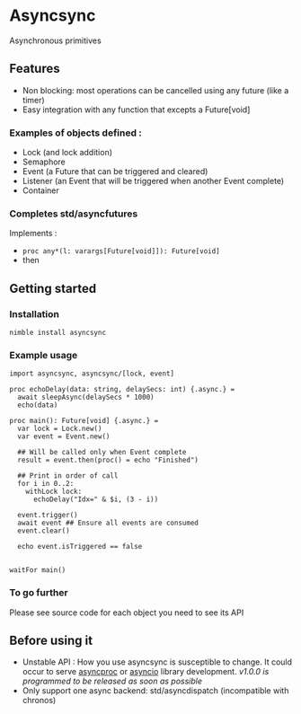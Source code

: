 # Asyncsync

Asynchronous primitives

## Features

- Non blocking: most operations can be cancelled using any future (like a timer)
- Easy integration with any function that excepts a Future[void]

### Examples of objects defined :
- Lock (and lock addition)
- Semaphore
- Event (a Future that can be triggered and cleared)
- Listener (an Event that will be triggered when another Event complete)
- Container

### Completes std/asyncfutures

Implements :
- `proc any*(l: varargs[Future[void]]): Future[void]`
- then

## Getting started

### Installation
`nimble install asyncsync`

### Example usage

```
import asyncsync, asyncsync/[lock, event]

proc echoDelay(data: string, delaySecs: int) {.async.} =
  await sleepAsync(delaySecs * 1000)
  echo(data)

proc main(): Future[void] {.async.} =
  var lock = Lock.new()
  var event = Event.new()

  ## Will be called only when Event complete
  result = event.then(proc() = echo "Finished")

  ## Print in order of call
  for i in 0..2:
    withLock lock:
      echoDelay("Idx=" & $i, (3 - i))

  event.trigger()
  await event ## Ensure all events are consumed
  event.clear()

  echo event.isTriggered == false
    

waitFor main()

```

### To go further
Please see source code for each object you need to see its API

## Before using it
- Unstable API : How you use asyncsync is susceptible to change. It could occur to serve [asyncproc](https://github.com/Alogani/asyncproc) or [asyncio](https://github.com/Alogani/asyncio) library development. _v1.0.0 is programmed to be released as soon as possible_ 
- Only support one async backend: std/asyncdispatch (incompatible with chronos)
